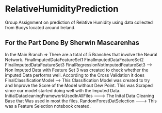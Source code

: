 # RelativeHumidityPrediction
Group Assignment on prediction of Relative Humidity using data collected from Buoys located around Ireland. 


## For the Part Done By Sherwin Mascarenhas

In the Main Branch => There are a total of 5 Branches that involve the Neural Network. 
FinalImputedDataFeatureSet1
FinalImputedDataFeatureSet2
FinalImputedDataFeatureSet3
FinalRegressionNotImputedFeatureSet3      --> Non Imputed Data with Feature Set 3 was created to check whether the imputed Data performs well. According to the Cross Validation it does
FinalClassificationModel                  --> This Classification Model was created to try and Improve the Score of the Model without Dew Point. This was Scraped since our model started doing well with the Imputed Data.
InitialDatacleaningFrameworkUsedInAllFiles   ---> The Inital Data Cleaning Base that Was used in most the files.
RandomForestDatSelection                    --->  This was a Feature Selection notebook created. 